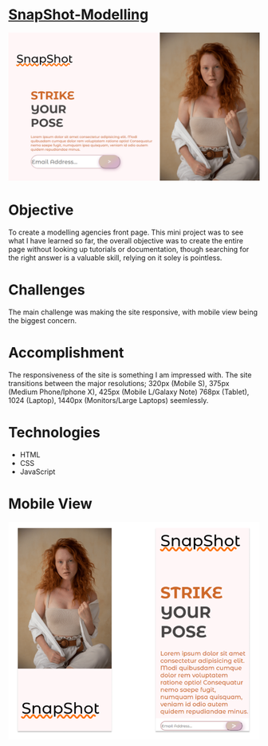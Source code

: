 # [SnapShot-Modelling](https://kgothatson.github.io/SnapShot-Modelling/)
![](desktopview.png)

# Objective
To create a modelling agencies front page. This mini project was to see what I have learned so far, the overall objective was to create the entire page without looking up tutorials or documentation, though searching for the right answer is a valuable skill, relying on it soley is pointless.

# Challenges
The main challenge was making the site responsive, with mobile view being the biggest concern.

# Accomplishment
The responsiveness of the site is something I am impressed with. The site transitions between the major resolutions; 320px (Mobile S), 375px (Medium Phone/Iphone X), 425px (Mobile L/Galaxy Note) 768px (Tablet), 1024 (Laptop), 1440px (Monitors/Large Laptops) seemlessly.

# Technologies
* HTML
* CSS
* JavaScript

# Mobile View
![](mobileview.png)

